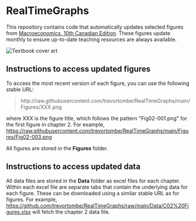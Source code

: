 # RealTimeGraphs
This repository contains code that automatically updates selected figures from [Macroeconomics, 10th Canadian Edition](https://www.pearson.com/en-ca/subject-catalog/p/macroeconomics-canadian-edition/P200000011472/9780138203894). These figures update monthly to ensure up-to-date teaching resources are always available.

![Textbook cover art](Figures/cover_art.avif)

## Instructions to access updated figures

To access the most recent version of each figure, you can use the following stable URL: 

> http<nolink>://raw.githubusercontent.com/trevortombe/RealTimeGraphs/main/Figures/XXX.png

where XXX is the figure title, which follows the pattern "Fig02-001.png" for the first figure in chapter 2. For example, https://raw.githubusercontent.com/trevortombe/RealTimeGraphs/main/Figures/Fig02-003.png

All figures are stored in the **Figures** folder.

## Instructions to access updated data

All data files are stored in the **Data** folder as excel files for each chapter. Within each excel file are separate tabs that contain the underlying data for each figure. These can be downloaded using a similar stable URL as for figures. For example, https://github.com/trevortombe/RealTimeGraphs/raw/main/Data/C02%20Figures.xlsx will fetch the chapter 2 data file.
